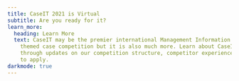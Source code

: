 ```yaml
---
title: CaseIT 2021 is Virtual
subtitle: Are you ready for it?
learn_more:
  heading: Learn More
  text: CaseIT may be the premier international Management Information Systems
    themed case competition but it is also much more. Learn about CaseIT 2021
    through updates on our competition structure, competitor experience and how
    to apply.
darkmode: true
---
```

